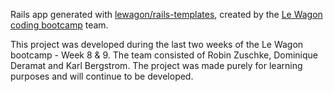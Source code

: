 Rails app generated with [lewagon/rails-templates](https://github.com/lewagon/rails-templates), created by the [Le Wagon coding bootcamp](https://www.lewagon.com) team.

This project was developed during the last two weeks of the Le Wagon bootcamp - Week 8 & 9. The team consisted of Robin Zuschke, Dominique Deramat and Karl Bergstrom. The project was made purely for learning purposes and will continue to be developed. 
